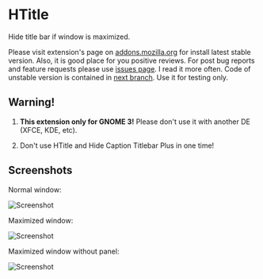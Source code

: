 # HTitle

Hide title bar if window is maximized.

Please visit extension's page on [addons.mozilla.org](https://addons.mozilla.org/firefox/addon/htitle/) for install latest stable version. Also, it is good place for you positive reviews. For post bug reports and feature requests please use [issues page](https://github.com/seleznev/firefox-extension-htitle/issues). I read it more often. Code of unstable version is contained in [next branch](https://github.com/seleznev/firefox-extension-htitle/tree/next). Use it for testing only.

## Warning!

1. **This extension only for GNOME 3!** Please don't use it with another DE (XFCE, KDE, etc).

2. Don't use HTitle and Hide Caption Titlebar Plus in one time!

## Screenshots

Normal window:

![Screenshot](https://raw.github.com/seleznev/firefox-extension-htitle/master/screenshots/screenshot-normal-window.png)

Maximized window:

![Screenshot](https://raw.github.com/seleznev/firefox-extension-htitle/master/screenshots/screenshot-maximized-window.png)

Maximized window without panel:

![Screenshot](https://raw.github.com/seleznev/firefox-extension-htitle/master/screenshots/screenshot-maximized-window-without-panel.png)
